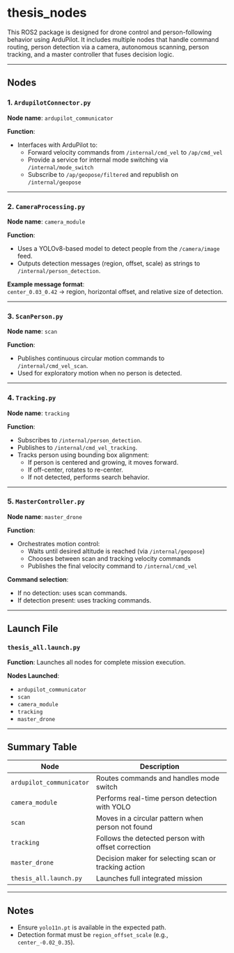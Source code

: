 # thesis_nodes

This ROS2 package is designed for drone control and person-following behavior using ArduPilot. It includes multiple nodes that handle command routing, person detection via a camera, autonomous scanning, person tracking, and a master controller that fuses decision logic.

---

## Nodes

### 1. `ArdupilotConnector.py`

**Node name**: `ardupilot_communicator`

**Function**:
- Interfaces with ArduPilot to:
  - Forward velocity commands from `/internal/cmd_vel` to `/ap/cmd_vel`
  - Provide a service for internal mode switching via `/internal/mode_switch`
  - Subscribe to `/ap/geopose/filtered` and republish on `/internal/geopose`

---

### 2. `CameraProcessing.py`

**Node name**: `camera_module`

**Function**:
- Uses a YOLOv8-based model to detect people from the `/camera/image` feed.
- Outputs detection messages (region, offset, scale) as strings to `/internal/person_detection`.

**Example message format**:  
`center_0.03_0.42` → region, horizontal offset, and relative size of detection.

---

### 3. `ScanPerson.py`

**Node name**: `scan`

**Function**:
- Publishes continuous circular motion commands to `/internal/cmd_vel_scan`.
- Used for exploratory motion when no person is detected.

---

### 4. `Tracking.py`

**Node name**: `tracking`

**Function**:
- Subscribes to `/internal/person_detection`.
- Publishes to `/internal/cmd_vel_tracking`.
- Tracks person using bounding box alignment:
  - If person is centered and growing, it moves forward.
  - If off-center, rotates to re-center.
  - If not detected, performs search behavior.

---

### 5. `MasterController.py`

**Node name**: `master_drone`

**Function**:
- Orchestrates motion control:
  - Waits until desired altitude is reached (via `/internal/geopose`)
  - Chooses between scan and tracking velocity commands
  - Publishes the final velocity command to `/internal/cmd_vel`

**Command selection**:
- If no detection: uses scan commands.
- If detection present: uses tracking commands.

---

## Launch File

### `thesis_all.launch.py`

**Function**: Launches all nodes for complete mission execution.

**Nodes Launched**:
- `ardupilot_communicator`
- `scan`
- `camera_module`
- `tracking`
- `master_drone`

---

## Summary Table

| Node                     | Description                                           |
|--------------------------|-------------------------------------------------------|
| `ardupilot_communicator` | Routes commands and handles mode switch              |
| `camera_module`          | Performs real-time person detection with YOLO        |
| `scan`                   | Moves in a circular pattern when person not found    |
| `tracking`               | Follows the detected person with offset correction   |
| `master_drone`           | Decision maker for selecting scan or tracking action |
| `thesis_all.launch.py`   | Launches full integrated mission                     |

---

## Notes

- Ensure `yolo11n.pt` is available in the expected path.
- Detection format must be `region_offset_scale` (e.g., `center_-0.02_0.35`).